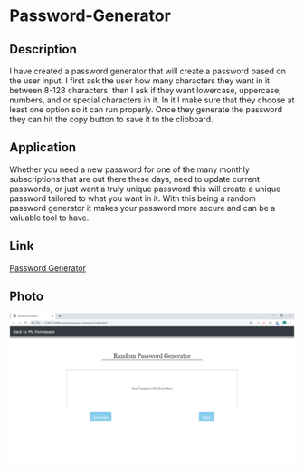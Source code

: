 # Password-Generator

## Description

I have created a password generator that will create a password based on the user input. I first ask the user how many characters they want in it between 8-128 characters. then I ask if they want lowercase, uppercase, numbers, and or special characters in it. In it I make sure that they choose at least one option so it can run properly. Once they generate the password they can hit the copy button to save it to the clipboard.

## Application

Whether you need a new password for one of the many monthly subscriptions that are out there these days, need to update current passwords, or just want a truly unique password this will create a unique password tailored to what you want in it. With this being a random password generator it makes your password more secure and can be a valuable tool to have.

## Link

[Password Generator](https://mrtrpak.github.io/Password-Generator/)

## Photo

![Website Photo](/webphoto.png)